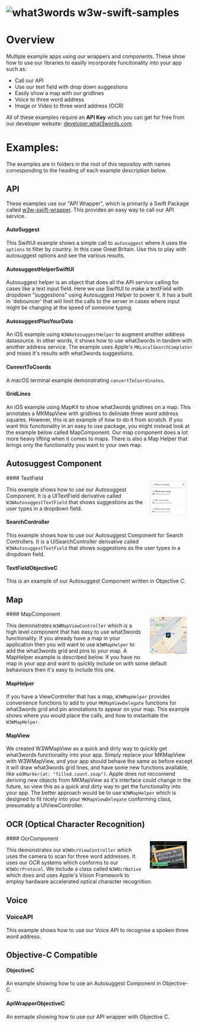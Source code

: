 # <img valign='top' src="https://what3words.com/assets/images/w3w_square_red.png" width="64" height="64" alt="what3words">&nbsp;w3w-swift-samples

# Overview

Multiple example apps using our wrappers and components.  These show how to use our libraries to easilly incorporate funcitonality into your app such as:

* Call our API
* Use our text field with drop down suggestions
* Easily show a map with our gridlines
* Voice to three word address
* Image or Video to three word address (OCR)

All of these examples require an **API Key** which you can get for free from our developer website: [developer.what3words.com](https://developer.what3words.com/public-api).

# Examples:

The examples are in folders in the root of this repositoy with names corresponding to the heading of each example description below.

## API

These examples use our "API Wrapper", which is primarily a Swift Package called [w3w-swift-wrapper](https://github.com/what3words/w3w-swift-wrapper). This provides an easy way to call our API service. 

#### AutoSuggest

This SwiftUI example shows a simple call to `autosuggest` where it uses the `options` to filter by country.  In this case Great Britain.  Use this to play with autosuggest options and see the various results.

#### AutosuggestHelperSwiftUI

Autosuggest helper is an object that does all the API service calling for cases like a text input field.  Here we use SwiftUI to make a textField with dropdown "suggestions" using Autosuggest Helper to power it.  It has a built in 'debouncer' that will limit the calls to the server in cases where input might be changing at the speed of someone typing.

#### AutosuggestPlusYourData

An iOS example using `W3WAutosuggestHelper` to augment another address datasource.  In other words, it shows how to use what3words in tandem with another address service.  The example uses Apple's `MKLocalSearchCompleter` and mixes it's results with what3words suggestions.

#### ConvertToCoords

A macOS terminal example demonstrating `convertToCoordinates`.

#### GridLines

An iOS example using MapKit to show what3words gridlines on a map.  This annotates a MKMapView with gridlines to deliniate three word address squares.  However, this is an example of how to do it from scratch. If you want this funcitonality in an easy to use package, you might instead look at the example below called MapComponent.  Our map component does a lot more heavy lifting when it comes to maps.  There is also a Map Helper that brings only the functionality you want to your own map.

## Autosuggest Component
<img src="Documentation/Autosuggest/autosuggest.png" width="100"  style="float: right; padding: 16px;">
#### TextField

This example shows how to use our Autosuggest Component.  It is a UITextField derivative called `W3WAutosuggestTextField`  that shows suggestions as the user types in a dropdown field.

#### SearchController

This example shows how to use our Autosuggest Component for Search Controllers.  It is a UISearchController derivative called `W3WAutosuggestTextField`  that shows suggestions as the user types in a dropdown field.

#### TextFieldObjectiveC

This is an example of our Autosuggest Component written in Objective C.

## Map
<img src="Documentation/Map/map.png" width="100"  style="float: right; padding: 16px;">
#### MapComponent

This demonstrates `W3WMapViewController` which is a high level component that has easy to use what3words functionality.   If you already have a map in your application then you will want to use `W3WMapHelper` to add the what3words grid and  pins to your map.  A MapHelper example is described below.  If you have no map in your app and want to quickly include on with some default behaviours then it's easy to include this one.

#### MapHelper

If you have a ViewController that has a map, `W3WMapHelper` provides convenience functions to add to your `MKMapViewDelegate` functions for what3words grid and pin annotations to appear on your map.  This example shows where you would place the calls, and how to instantiate the `W3WMapHelper`.

#### MapView

We created W3WMapView as a quick and dirty way to quickly get what3words functionality into your app.  Simply replace your MKMapView with W3WMapView, and your app should behave the same as before except it will draw what3words grid lines, and have some new functions available, like `addMarker(at: "filled.count.soap")`. Apple does not reccomend deriving new objects from MKMapView as it's interface could change in the future, so view this as a quick and dirty way to get the functionality into your app. The better approach would be to use `W3WMapHelper` which is designed to fit nicely into your `MKMapViewDelegate` conforming class, presumably a UIViewController.


## OCR (Optical Character Recognition)
<img src="Documentation/Ocr/ocr.jpeg" width="100"  style="float: right; padding: 16px;">
#### OcrComponent

This demonstrates our `W3WOcrViewController` which uses the camera to scan for three word addresses.  It uses our OCR systems which conforms to our `W3WOcrProtocol`.  We include a class called `W3WOcrNative` which does and uses Apple's Vision Framework to employ hardware accelerated optical character recognition.

## Voice

### VoiceAPI

This example shows how to use our Voice API to recognise a spoken three word address.

## Objective-C Compatible

#### ObjectiveC

An example showing how to use an Autosuggest Component in Objective-C.

#### ApiWrapperObjectiveC

An exmaple showing how to use our API wrapper with Objective C.

